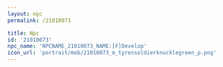 ```yaml
---
layout: npc
permalink: /21010073

title: Npc
id: '21010073'
npc_name: 'NPCNAME_21010073_NAME:[F]Develop'
icon_url: 'portrait/mob/21010073_m_tyrensoldierknucklegreen_p.png'
---
```

